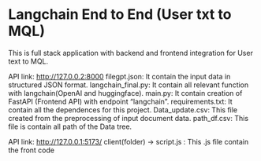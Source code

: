 # Langchain End to End (User txt to MQL)

This is full stack application with backend and frontend integration for User text to MQL.



API link: http://127.0.0.2:8000
filegpt.json: It contain the input data in structured JSON format.
langchain_final.py: It contain all relevant function with langchain(OpenAI and huggingface).
main.py: It contain creation of FastAPI (Frontend API) with endpoint “langchain”.
requirements.txt:  It contain all the dependences for this project.
Data_update.csv: This file created from the preprocessing of input document data.
path_df.csv: This file is contain all path of the Data tree.


API link: http://127.0.0.1:5173/
client(folder) -> script.js : This .js file contain the front code 




